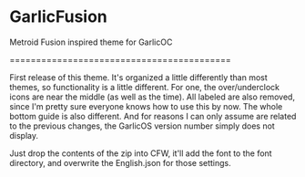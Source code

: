 # GarlicFusion
Metroid Fusion inspired theme for GarlicOC

==========================================

First release of this theme. It's organized a little differently than most themes, so functionality is a little different. For one, the over/underclock icons are near the middle (as well as the time). All labeled are also removed, since I'm pretty sure everyone knows how to use this by now. The whole bottom guide is also different. And for reasons I can only assume are related to the previous changes, the GarlicOS version number simply does not display.

Just drop the contents of the zip into CFW, it'll add the font to the font directory, and overwrite the English.json for those settings.
